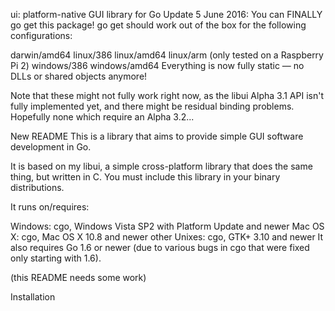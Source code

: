 ui: platform-native GUI library for Go
Update 5 June 2016: You can FINALLY go get this package!
go get should work out of the box for the following configurations:

darwin/amd64
linux/386
linux/amd64
linux/arm (only tested on a Raspberry Pi 2)
windows/386
windows/amd64
Everything is now fully static — no DLLs or shared objects anymore!

Note that these might not fully work right now, as the libui Alpha 3.1 API isn't fully implemented yet, and there might be residual binding problems. Hopefully none which require an Alpha 3.2...

New README
This is a library that aims to provide simple GUI software development in Go.

It is based on my libui, a simple cross-platform library that does the same thing, but written in C. You must include this library in your binary distributions.

It runs on/requires:

Windows: cgo, Windows Vista SP2 with Platform Update and newer
Mac OS X: cgo, Mac OS X 10.8 and newer
other Unixes: cgo, GTK+ 3.10 and newer
It also requires Go 1.6 or newer (due to various bugs in cgo that were fixed only starting with 1.6).

(this README needs some work)

Installation
